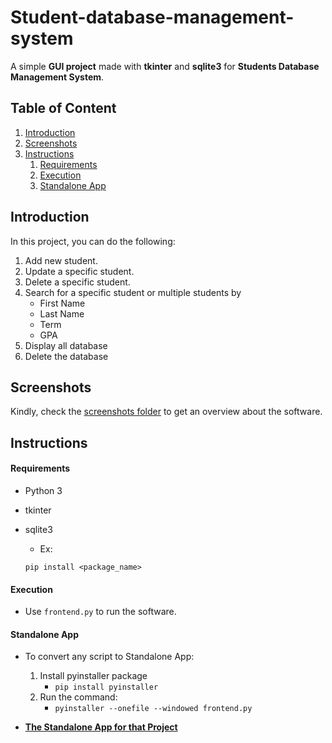 # Student-database-management-system

A simple **GUI project** made with **tkinter** and **sqlite3** for **Students Database Management System**. 

## Table of Content

1. [Introduction](#introduction)
2. [Screenshots](#screenshots)
3. [Instructions](#instructions)
   1. [Requirements](#requirements)
   2. [Execution](#execution)
   3. [Standalone App](#standalone-app)

## Introduction
In this project, you can do the following:
1. Add new student.
2. Update a specific student.
3. Delete a specific student.
4. Search for a specific student or multiple students by
    * First Name
    * Last Name
    * Term
    * GPA
5. Display all database
6. Delete the database

## Screenshots
Kindly, check the [screenshots folder](https://github.com/AhMeDxHaMiDo/Student-database-management-system/tree/master/screenshots) to get an overview about the software.

## Instructions

#### Requirements
  * Python 3
  * tkinter
  * sqlite3

    * Ex:
    ```
    pip install <package_name>
    ```

#### Execution
* Use `frontend.py` to run the software.

#### Standalone App
* To convert any script to Standalone App:
  1. Install pyinstaller package
      * `pip install pyinstaller`
  2. Run the command:
      * `pyinstaller --onefile --windowed frontend.py`

* [**The Standalone App for that Project**](https://github.com/UduhEmeka/student-database-management-framework/blob/main/frontend.exe)
